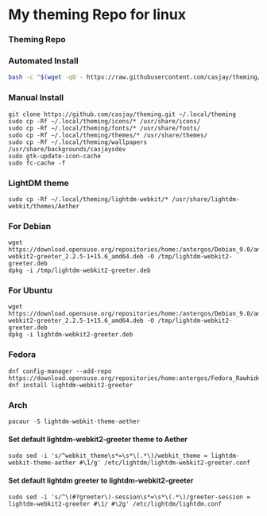# My theming Repo for linux
### Theming Repo

### Automated Install
```bash
bash -c "$(wget -qO - https://raw.githubusercontent.com/casjay/theming/master/install.sh)"
```

### Manual Install
```
git clone https://github.com/casjay/theming.git ~/.local/theming
sudo cp -Rf ~/.local/theming/icons/* /usr/share/icons/
sudo cp -Rf ~/.local/theming/fonts/* /usr/share/fonts/
sudo cp -Rf ~/.local/theming/themes/* /usr/share/themes/
sudo cp -Rf ~/.local/theming/wallpapers /usr/share/backgrounds/casjaysdev
sudo gtk-update-icon-cache
sudo fc-cache -f
```

### LightDM theme
```
sudo cp -Rf ~/.local/theming/lightdm-webkit/* /usr/share/lightdm-webkit/themes/Aether
```

### For Debian
```
wget https://download.opensuse.org/repositories/home:/antergos/Debian_9.0/amd64/lightdm-webkit2-greeter_2.2.5-1+15.6_amd64.deb -O /tmp/lightdm-webkit2-greeter.deb
dpkg -i /tmp/lightdm-webkit2-greeter.deb
```

### For Ubuntu
```
wget https://download.opensuse.org/repositories/home:/antergos/Debian_9.0/amd64/lightdm-webkit2-greeter_2.2.5-1+15.6_amd64.deb -O /tmp/lightdm-webkit2-greeter.deb
dpkg -i lightdm-webkit2-greeter.deb
```

### Fedora
```
dnf config-manager --add-repo https://download.opensuse.org/repositories/home:antergos/Fedora_Rawhide/home:antergos.repo
dnf install lightdm-webkit2-greeter
```

### Arch
```
pacaur -S lightdm-webkit-theme-aether
```
#### Set default lightdm-webkit2-greeter theme to Aether
```
sudo sed -i 's/^webkit_theme\s*=\s*\(.*\)/webkit_theme = lightdm-webkit-theme-aether #\1/g' /etc/lightdm/lightdm-webkit2-greeter.conf
```

#### Set default lightdm greeter to lightdm-webkit2-greeter
```
sudo sed -i 's/^\(#?greeter\)-session\s*=\s*\(.*\)/greeter-session = lightdm-webkit2-greeter #\1/ #\2g' /etc/lightdm/lightdm.conf
```
